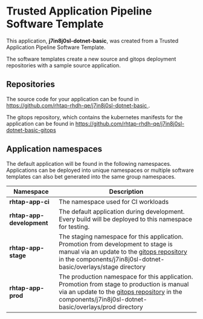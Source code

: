 # Trusted Application Pipeline Software Template

This application, **j7in8j0sl-dotnet-basic**, was created from a Trusted Application Pipeline Software Template.

The software templates create a new source and gitops deployment repositories with a sample source application. 

## Repositories

The source code for your application can be found in [https://github.com/rhtap-rhdh-qe/j7in8j0sl-dotnet-basic ](https://github.com/rhtap-rhdh-qe/j7in8j0sl-dotnet-basic ).
 
The gitops repository, which contains the kubernetes manifests for the application can be found in 
[https://github.com/rhtap-rhdh-qe/j7in8j0sl-dotnet-basic-gitops ](https://github.com/rhtap-rhdh-qe/j7in8j0sl-dotnet-basic-gitops ) 

## Application namespaces 

The default application will be found in the following namespaces. Applications can be deployed into unique namespaces or multiple software templates can also bet generated into the same group namespaces.  

|  Namespace   |  Description   |  
| -------- | -------- |
| **rhtap-app-ci** | The namespace used for CI workloads |
| **rhtap-app-development** | The default application during development. Every build will be deployed to this namespace for testing. |
| **rhtap-app-stage** | The staging namespace for this application. Promotion from development to stage is manual via an update to the [gitops repository](https://github.com/rhtap-rhdh-qe/j7in8j0sl-dotnet-basic-gitops ) in the components/j7in8j0sl-dotnet-basic/overlays/stage directory |
| **rhtap-app-prod** | The production namespace for this application. Promotion from stage to production is manual via an update to the [gitops repository](https://github.com/rhtap-rhdh-qe/j7in8j0sl-dotnet-basic-gitops ) in the components/j7in8j0sl-dotnet-basic/overlays/prod directory |